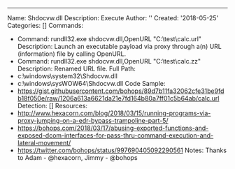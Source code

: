 ---
Name: Shdocvw.dll
Description: Execute
Author: ''
Created: '2018-05-25'
Categories: []
Commands:
  - Command: rundll32.exe shdocvw.dll,OpenURL "C:\test\calc.url"
    Description: Launch an executable payload via proxy through a(n) URL (information) file by calling OpenURL.
  - Command: rundll32.exe shdocvw.dll,OpenURL "C:\test\calc.zz"
    Description: Renamed URL file.
Full Path:
  - c:\windows\system32\Shdocvw.dll
  - c:\windows\sysWOW64\Shdocvw.dll
Code Sample:
  - https://gist.githubusercontent.com/bohops/89d7b11fa32062cfe31be9fdb18f050e/raw/1206a613a6621da21e7fd164b80a7ff01c5b64ab/calc.url
Detection: []
Resources:
  - http://www.hexacorn.com/blog/2018/03/15/running-programs-via-proxy-jumping-on-a-edr-bypass-trampoline-part-5/
  - https://bohops.com/2018/03/17/abusing-exported-functions-and-exposed-dcom-interfaces-for-pass-thru-command-execution-and-lateral-movement/
  - https://twitter.com/bohops/status/997690405092290561
Notes: Thanks to Adam - @hexacorn, Jimmy - @bohops

